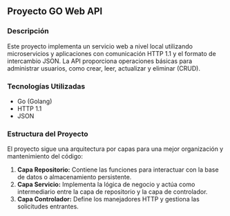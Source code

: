 ## Proyecto GO Web API

### Descripción
Este proyecto implementa un servicio web a nivel local utilizando microservicios y aplicaciones con comunicación HTTP 1.1 y el formato de intercambio JSON. La API proporciona operaciones básicas para administrar usuarios, como crear, leer, actualizar y eliminar (CRUD).

### Tecnologías Utilizadas
- Go (Golang)
- HTTP 1.1
- JSON

### Estructura del Proyecto
El proyecto sigue una arquitectura por capas para una mejor organización y mantenimiento del código:

1. **Capa Repositorio:** Contiene las funciones para interactuar con la base de datos o almacenamiento persistente.
2. **Capa Servicio:** Implementa la lógica de negocio y actúa como intermediario entre la capa de repositorio y la capa de controlador.
3. **Capa Controlador:** Define los manejadores HTTP y gestiona las solicitudes entrantes.
